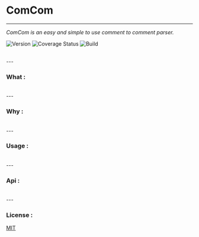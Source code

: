 # ComCom

<hr>

*ComCom is an easy and simple to use comment to comment parser.*
<br>

![Version](https://img.shields.io/badge/version-0.0.4-blue.svg?style=flat-square)
![Coverage Status](https://img.shields.io/coveralls/paulfzimmer/comcom.svg)
![Build](https://img.shields.io/travis/paulfzimmer/comcom.svg)


<br>
---

### What :


<br>
---

### Why :


<br>
---

### Usage :


<br>
---

### Api :


<br>
---

### License  :

[MIT](./License)
